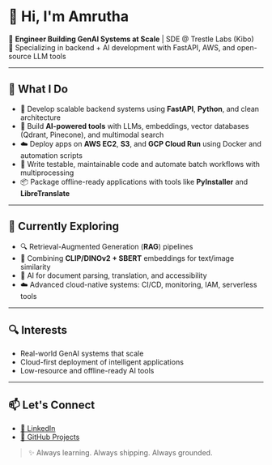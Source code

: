 # 👋 Hi, I'm Amrutha

🚀 **Engineer Building GenAI Systems at Scale** | SDE @ Trestle Labs (Kibo)  
🧠 Specializing in backend + AI development with FastAPI, AWS, and open-source LLM tools

---

## 🔧 What I Do

- 🧱 Develop scalable backend systems using **FastAPI**, **Python**, and clean architecture
- 🤖 Build **AI-powered tools** with LLMs, embeddings, vector databases (Qdrant, Pinecone), and multimodal search
- ☁️ Deploy apps on **AWS EC2**, **S3**, and **GCP Cloud Run** using Docker and automation scripts
- 🧪 Write testable, maintainable code and automate batch workflows with multiprocessing
- 📦 Package offline-ready applications with tools like **PyInstaller** and **LibreTranslate**

---

## 🌱 Currently Exploring

- 🔍 Retrieval-Augmented Generation (**RAG**) pipelines
- 🧠 Combining **CLIP/DINOv2 + SBERT** embeddings for text/image similarity
- 📄 AI for document parsing, translation, and accessibility
- ☁️ Advanced cloud-native systems: CI/CD, monitoring, IAM, serverless tools

---

## 🔍 Interests

- Real-world GenAI systems that scale
- Cloud-first deployment of intelligent applications
- Low-resource and offline-ready AI tools

---

## 📫 Let's Connect

- [🔗 LinkedIn](https://www.linkedin.com/in/amrutha-p-singh/)
- [📁 GitHub Projects](https://github.com/amrutha-p-singh)

> ✨ Always learning. Always shipping. Always grounded.
